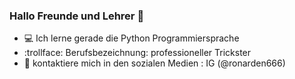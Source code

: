 ### Hallo Freunde und Lehrer :wave:
- :computer: Ich lerne gerade die Python Programmiersprache 
- :trollface: Berufsbezeichnung: professioneller Trickster
- :iphone: kontaktiere mich in den sozialen Medien : IG (@ronarden666)

